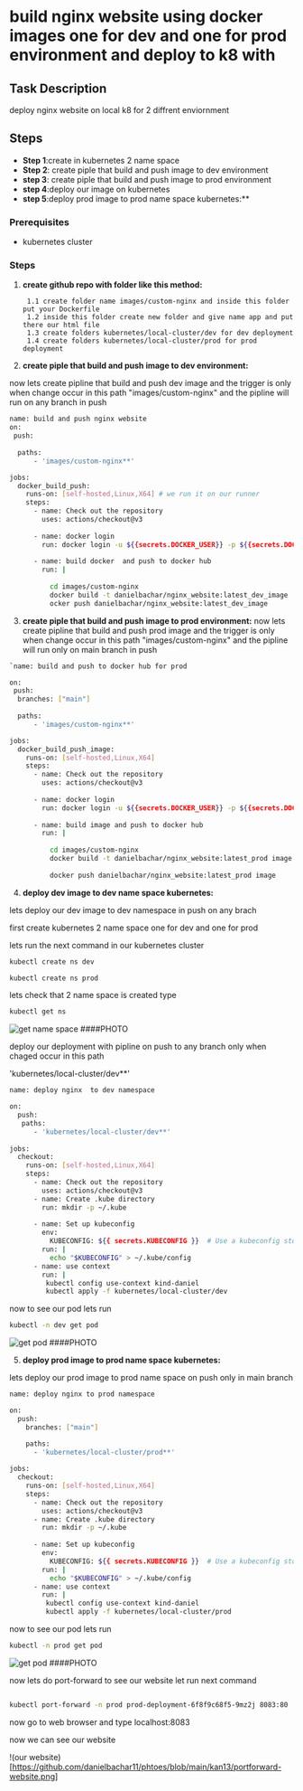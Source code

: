 # build nginx website using docker images one for dev and one for prod environment and deploy to k8 with 


## Task Description

deploy nginx website on local k8 for 2 diffrent enviornment 

## Steps 

- **Step 1**:create in kubernetes 2 name space
- **Step 2**: create piple that build and push image to dev environment
- **step 3**: create piple that build and push image to prod environment   
- **step 4**:deploy our image on kubernetes
- **step 5**:deploy prod image to prod name space kubernetes:**   




### Prerequisites

- kubernetes cluster  

### Steps

1. **create github repo with folder like this method:**

        1.1 create folder name images/custom-nginx and inside this folder put your Dockerfile
        1.2 inside this folder create new folder and give name app and put there our html file 
        1.3 create folders kubernetes/local-cluster/dev for dev deployment
        1.4 create folders kubernetes/local-cluster/prod for prod deployment



2. **create piple that build and push image to dev environment:**

now lets create pipline that build and push dev image and the trigger is only when change occur in this path "images/custom-nginx" and the pipline will run on any branch in push 
```bash
name: build and push nginx website 
on:
 push:
  
  paths:
      - 'images/custom-nginx**'

jobs:
  docker_build_push:
    runs-on: [self-hosted,Linux,X64] # we run it on our runner 
    steps:
      - name: Check out the repository
        uses: actions/checkout@v3
       
      - name: docker login 
        run: docker login -u ${{secrets.DOCKER_USER}} -p ${{secrets.DOCKER_PASSWORD}}
      
      - name: build docker  and push to docker hub 
        run: |
          
          cd images/custom-nginx
          docker build -t danielbachar/nginx_website:latest_dev_image . 
          ocker push danielbachar/nginx_website:latest_dev_image
```
          

3. **create piple that build and push image to prod environment:**
now lets create pipline that build and push prod image and the trigger is only when change occur in this path "images/custom-nginx" and the pipline will run only on main branch in push  
```bash
`name: build and push to docker hub for prod

on:
 push:
  branches: ["main"]
  
  paths:
      - 'images/custom-nginx**'

jobs:
  docker_build_push_image:
    runs-on: [self-hosted,Linux,X64]
    steps:
      - name: Check out the repository
        uses: actions/checkout@v3
       
      - name: docker login 
        run: docker login -u ${{secrets.DOCKER_USER}} -p ${{secrets.DOCKER_PASSWORD}}
      
      - name: build image and push to docker hub 
        run: |
          
          cd images/custom-nginx
          docker build -t danielbachar/nginx_website:latest_prod image .
          
          docker push danielbachar/nginx_website:latest_prod image
```

4. **deploy dev image to dev name space kubernetes:**  

lets deploy our dev image to dev namespace in push on any brach  

first create kubernetes 2 name space one for dev and one for prod 

lets run the next command in our kubernetes cluster

```bash
kubectl create ns dev

kubectl create ns prod
```
lets check that 2 name space is created 
type 
```bash
kubectl get ns 
```
![get name space](https://github.com/danielbachar11/phtoes/blob/main/kan13/get%20ns.png) ####PHOTO

deploy our deployment with pipline on push to any branch only when chaged occur in this path 

'kubernetes/local-cluster/dev**' 

```bash
name: deploy nginx  to dev namespace 

on:
  push:
   paths:
      - 'kubernetes/local-cluster/dev**'
    
jobs:
  checkout:
    runs-on: [self-hosted,Linux,X64]
    steps:
      - name: Check out the repository
        uses: actions/checkout@v3 
      - name: Create .kube directory
        run: mkdir -p ~/.kube 
      
      - name: Set up kubeconfig
        env:
          KUBECONFIG: ${{ secrets.KUBECONFIG }}  # Use a kubeconfig stored in GitHub Secrets
        run: |
          echo "$KUBECONFIG" > ~/.kube/config
      - name: use context 
        run: |
         kubectl config use-context kind-daniel 
         kubectl apply -f kubernetes/local-cluster/dev
```
now to see our pod lets run
```bash
kubectl -n dev get pod          
```
![get pod](https://github.com/danielbachar11/phtoes/blob/main/kan13/get%20pod%20dev.png) ####PHOTO


5. **deploy prod image to prod name space kubernetes:**  

lets deploy our prod image to prod name space on push only in main branch 
```bash
name: deploy nginx to prod namespace 

on:
  push:
    branches: ["main"]

    paths:
      - 'kubernetes/local-cluster/prod**'
    
jobs:
  checkout:
    runs-on: [self-hosted,Linux,X64]
    steps:
      - name: Check out the repository
        uses: actions/checkout@v3 
      - name: Create .kube directory
        run: mkdir -p ~/.kube 
      
      - name: Set up kubeconfig
        env:
          KUBECONFIG: ${{ secrets.KUBECONFIG }}  # Use a kubeconfig stored in GitHub Secrets
        run: |
          echo "$KUBECONFIG" > ~/.kube/config
      - name: use context 
        run: |
         kubectl config use-context kind-daniel 
         kubectl apply -f kubernetes/local-cluster/prod
```
now to see our pod lets run
```bash
kubectl -n prod get pod          
```
![get pod](https://github.com/danielbachar11/phtoes/blob/main/kan13/get%20pod%20prod.png) ####PHOTO

now lets do port-forward to see our website let run next command
```bash

kubectl port-forward -n prod prod-deployment-6f8f9c68f5-9mz2j 8083:80

```
now go to web browser and type localhost:8083

now we can see our website 

!(our website)[https://github.com/danielbachar11/phtoes/blob/main/kan13/portforward-website.png]



